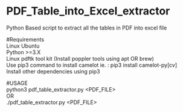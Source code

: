 # PDF_Table_into_Excel_extractor
Python Based script to extract all the tables in PDF into excel file

#Requirements<br>
Linux Ubuntu <br>
Python >=3.X <br>
Linux pdftk tool kit (Install poppler tools using apt OR brew) <br>
Use pip3 command to install camelot ie. : pip3 install camelot-py[cv] <br>
Install other dependencies using pip3 <br>


#USAGE <br>
python3 pdf_table_extractor.py <PDF_FILE> <br>
OR <br>
./pdf_table_extractor.py <PDF_FILE> <br>
